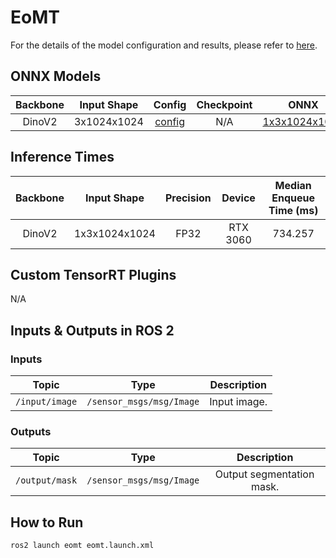 # EoMT

For the details of the model configuration and results, please refer to [here](https://github.com/ktro2828/eomt).

## ONNX Models

| Backbone | Input Shape |                                                        Config                                                        | Checkpoint |                                               ONNX                                                |
| :------: | :---------: | :------------------------------------------------------------------------------------------------------------------: | :--------: | :-----------------------------------------------------------------------------------------------: |
|  DinoV2  | 3x1024x1024 | [config](https://github.com/ktro2828/eomt/blob/develop/onnx/configs/dinov2/cityscapes/semantic/eomt_large_1024.yaml) |    N/A     | [1x3x1024x1024](https://drive.google.com/uc?export=download&id=1cHOfOysS0grYzazHQwD_GogF1bWpJMOq) |

## Inference Times

<!-- Please describe inference time of the model using trtexec. -->

| Backbone |  Input Shape  | Precision |  Device  | Median Enqueue Time (ms) |
| :------: | :-----------: | :-------: | :------: | :----------------------: |
|  DinoV2  | 1x3x1024x1024 |   FP32    | RTX 3060 |         734.257          |

## Custom TensorRT Plugins

<!-- Please describe custom TensorRT plugins. -->

N/A

## Inputs & Outputs in ROS 2

### Inputs

|     Topic      |           Type           | Description  |
| :------------: | :----------------------: | :----------: |
| `/input/image` | `/sensor_msgs/msg/Image` | Input image. |

### Outputs

|     Topic      |           Type           |        Description        |
| :------------: | :----------------------: | :-----------------------: |
| `/output/mask` | `/sensor_msgs/msg/Image` | Output segmentation mask. |

## How to Run

```shell
ros2 launch eomt eomt.launch.xml
```
